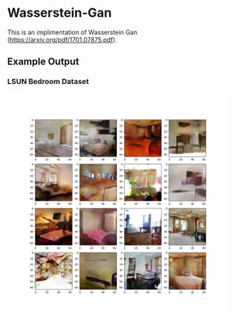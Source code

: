 # Wasserstein-Gan
This is an implimentation of Wasserstein Gan (https://arxiv.org/pdf/1701.07875.pdf).

## Example Output
### LSUN Bedroom Dataset
![](output/bedroom_126.jpg)
